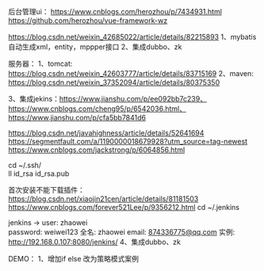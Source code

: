 后台管理ui：
https://www.cnblogs.com/herozhou/p/7434931.html
https://github.com/herozhou/vue-framework-wz

https://blog.csdn.net/weixin_42685022/article/details/82215893
1、mybatis自动生成xml，entity，mppper接口
2、集成dubbo、zk


服务器：
1、tomcat: https://blog.csdn.net/weixin_42603777/article/details/83715169
2、maven: https://blog.csdn.net/weixin_37352094/article/details/80375350

3、集成jekins：https://www.jianshu.com/p/ee092bb7c239、
https://www.cnblogs.com/cheng95/p/6542036.html、
https://www.jianshu.com/p/cfa5bb7841d6

https://blog.csdn.net/javahighness/article/details/52641694
https://segmentfault.com/a/1190000018679928?utm_source=tag-newest
https://www.cnblogs.com/jackstrong/p/6064856.html

cd ~/.ssh/   
ll
id_rsa  id_rsa.pub

首次安装不能下载插件：
https://blog.csdn.net/xiaojin21cen/article/details/81181503
https://www.cnblogs.com/forever521Lee/p/9356212.html
cd ~/.jenkins

jenkins -> 
user: zhaowei  
password: weiwei123
全名: zhaowei
email: 874336775@qq.com
实例: http://192.168.0.107:8080/jenkins/
4、集成dubbo、zk



DEMO：
1、增加if else 改为策略模式案例